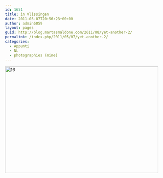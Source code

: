 ```yaml
---
id: 1651
title: in Vlissingen
date: 2011-05-07T20:56:23+00:00
author: admin6059
layout: pages
guid: http://blog.martasmaldone.com/2011/08/yet-another-2/
permalink: /index.php/2011/05/07/yet-another-2/
categories:
  - Appunti
  - NL
  - photographies (mine)
---
```

[<img class="aligncenter wp-image-3781" src="http://blog.martasmaldone.eu/wp-content/uploads/2011/05/16.jpg" alt="16" width="500" height="348" srcset="http://blog.martasmaldone.eu/wp-content/uploads/2011/05/16.jpg 800w, http://blog.martasmaldone.eu/wp-content/uploads/2011/05/16-300x209.jpg 300w, http://blog.martasmaldone.eu/wp-content/uploads/2011/05/16-768x534.jpg 768w" sizes="(max-width: 500px) 100vw, 500px" />](http://blog.martasmaldone.eu/wp-content/uploads/2011/08/001.jpg)